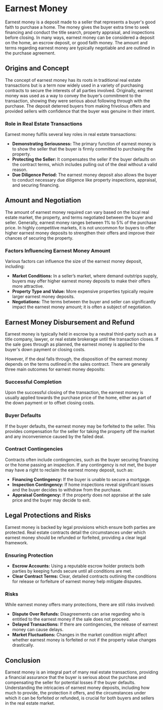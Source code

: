 # Earnest Money

Earnest money is a deposit made to a seller that represents a buyer's good faith to purchase a home. The money gives the buyer extra time to seek financing and conduct the title search, property appraisal, and inspections before closing. In many ways, earnest money can be considered a deposit on the home, an escrow deposit, or good faith money. The amount and terms regarding earnest money are typically negotiable and are outlined in the purchase agreement.

## Origins and Concept
The concept of earnest money has its roots in traditional real estate transactions but is a term now widely used in a variety of purchasing contracts to secure the interests of all parties involved. Originally, earnest money was used as a way to convey the buyer’s commitment to the transaction, showing they were serious about following through with the purchase. The deposit deterred buyers from making frivolous offers and provided sellers with confidence that the buyer was genuine in their intent.

### Role in Real Estate Transactions
Earnest money fulfils several key roles in real estate transactions:

- **Demonstrating Seriousness:** The primary function of earnest money is to show the seller that the buyer is firmly committed to purchasing the property.
- **Protecting the Seller:** It compensates the seller if the buyer defaults on the contract terms, which includes pulling out of the deal without a valid reason.
- **Due Diligence Period:** The earnest money deposit also allows the buyer to conduct necessary due diligence like property inspections, appraisal, and securing financing.

## Amount and Negotiation
The amount of earnest money required can vary based on the local real estate market, the property, and terms negotiated between the buyer and seller. Generally, earnest money ranges between 1% to 5% of the purchase price. In highly competitive markets, it is not uncommon for buyers to offer higher earnest money deposits to strengthen their offers and improve their chances of securing the property.

### Factors Influencing Earnest Money Amount
Various factors can influence the size of the earnest money deposit, including:
	
- **Market Conditions:** In a seller’s market, where demand outstrips supply, buyers may offer higher earnest money deposits to make their offers more attractive.
- **Property Type and Value:** More expensive properties typically require larger earnest money deposits.
- **Negotiations:** The terms between the buyer and seller can significantly impact the earnest money amount; it is often a subject of negotiation.

## Earnest Money Disbursement and Refund
Earnest money is typically held in escrow by a neutral third-party such as a title company, lawyer, or real estate brokerage until the transaction closes. If the sale goes through as planned, the earnest money is applied to the buyer's down payment or closing costs.

However, if the deal falls through, the disposition of the earnest money depends on the terms outlined in the sales contract. There are generally three main outcomes for earnest money deposits:

### Successful Completion
Upon the successful closing of the transaction, the earnest money is usually applied towards the purchase price of the home, either as part of the down payment or to offset closing costs.

### Buyer Defaults
If the buyer defaults, the earnest money may be forfeited to the seller. This provides compensation for the seller for taking the property off the market and any inconvenience caused by the failed deal.

### Contract Contingencies
Contracts often include contingencies, such as the buyer securing financing or the home passing an inspection. If any contingency is not met, the buyer may have a right to reclaim the earnest money deposit, such as:

- **Financing Contingency:** If the buyer is unable to secure a mortgage.
- **Inspection Contingency:** If home inspections reveal significant issues and the buyer decides to withdraw from the purchase.
- **Appraisal Contingency:** If the property does not appraise at the sale price and the buyer may decide to exit.

## Legal Protections and Risks
Earnest money is backed by legal provisions which ensure both parties are protected. Real estate contracts detail the circumstances under which earnest money should be refunded or forfeited, providing a clear legal framework.

### Ensuring Protection
- **Escrow Accounts:** Using a reputable escrow holder protects both parties by keeping funds secure until all conditions are met.
- **Clear Contract Terms:** Clear, detailed contracts outlining the conditions for release or forfeiture of earnest money help mitigate disputes.

### Risks
While earnest money offers many protections, there are still risks involved:
- **Dispute Over Refunds:** Disagreements can arise regarding who is entitled to the earnest money if the sale does not proceed.
- **Delayed Transactions:** If there are contingencies, the release of earnest money can cause delays.
- **Market Fluctuations:** Changes in the market condition might affect whether earnest money is forfeited or not if the property value changes drastically.

## Conclusion
Earnest money is an integral part of many real estate transactions, providing a financial assurance that the buyer is serious about the purchase and compensating the seller for potential losses if the buyer defaults. Understanding the intricacies of earnest money deposits, including how much to provide, the protection it offers, and the circumstances under which it can be forfeited or refunded, is crucial for both buyers and sellers in the real estate market.